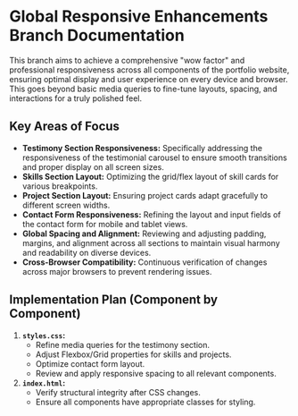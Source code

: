 # Global Responsive Enhancements Branch Documentation

This branch aims to achieve a comprehensive "wow factor" and professional responsiveness across all components of the portfolio website, ensuring optimal display and user experience on every device and browser. This goes beyond basic media queries to fine-tune layouts, spacing, and interactions for a truly polished feel.

## Key Areas of Focus

-   **Testimony Section Responsiveness:** Specifically addressing the responsiveness of the testimonial carousel to ensure smooth transitions and proper display on all screen sizes.
-   **Skills Section Layout:** Optimizing the grid/flex layout of skill cards for various breakpoints.
-   **Project Section Layout:** Ensuring project cards adapt gracefully to different screen widths.
-   **Contact Form Responsiveness:** Refining the layout and input fields of the contact form for mobile and tablet views.
-   **Global Spacing and Alignment:** Reviewing and adjusting padding, margins, and alignment across all sections to maintain visual harmony and readability on diverse devices.
-   **Cross-Browser Compatibility:** Continuous verification of changes across major browsers to prevent rendering issues.

## Implementation Plan (Component by Component)

1.  **`styles.css`:**
    -   Refine media queries for the testimony section.
    -   Adjust Flexbox/Grid properties for skills and projects.
    -   Optimize contact form layout.
    -   Review and apply responsive spacing to all relevant components.
2.  **`index.html`:**
    -   Verify structural integrity after CSS changes.
    -   Ensure all components have appropriate classes for styling.
